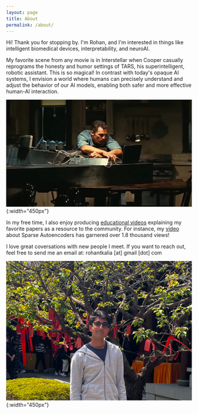 ```yaml
---
layout: page
title: About
permalink: /about/
---
```


Hi! Thank you for stopping by. I'm Rohan, and I'm interested in things like intelligent biomedical devices, interpretability, and neuroAI.


My favorite scene from any movie is in Interstellar when Cooper casually reprograms the honesty and humor settings of TARS, his superintelligent, robotic assistant. This is so magical! In contrast with today's opaque AI systems, I envision a world where humans can precisely understand and adjust the behavior of our AI models, enabling both safer and more effective human-AI interaction.

![](/assets/cooper_interstellar.jpg){:width="450px"}


In my free time, I also enjoy producing [educational videos](https://youtube.com/@PapersAreWonderful) explaining my favorite papers as a resource to the community. For instance, my [video](https://www.youtube.com/watch?v=TKozVZoXAYs) about Sparse Autoencoders has garnered over 1.8 thousand views!

I love great coversations with new people I meet. If you want to reach out, feel free to send me an email at: rohantkalia [at] gmail [dot] com

![](/assets/Personal_Photo_4.jpg){:width="450px"}
